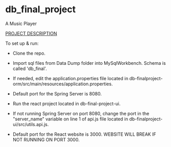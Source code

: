# db_final_project
A Music Player

[PROJECT DESCRIPTION](https://github.com/neelchoudhary/db_final_project/blob/main/Project%20Description.md)

To set up & run: 
- Clone the repo.
- Import sql files from Data Dump folder into MySqlWorkbench. Schema is called 'db_final'.
- If needed, edit the application.properties file located in db-finalproject-orm/src/main/resources/application.properties.
- Default port for the Spring Server is 8080. 

- Run the react project located in db-final-project-ui. 
- If not running Spring Server on port 8080, change the port in the "server_name" variable on line 1 of api.js file located in db-finalproject-ui/src/utils.api.js.
- Default port for the React website is 3000. WEBSITE WILL BREAK IF NOT RUNNING ON PORT 3000.
